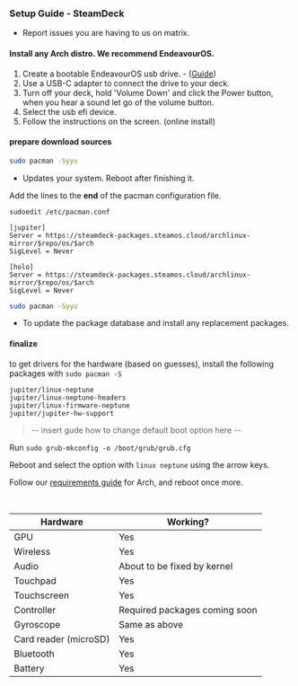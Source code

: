 <h3>Setup Guide - SteamDeck</h3>

- Report issues you are having to us on matrix.

#### Install any Arch distro. We recommend EndeavourOS.

1. Create a bootable EndeavourOS usb drive. - ([Guide](https://discovery.endeavouros.com/installation/create-install-media-usb-key/2021/03/))
2. Use a USB-C adapter to connect the drive to your deck.
3. Turn off your deck, hold 'Volume Down' and click the Power button, when you hear a sound let go of the volume button.
4. Select the usb efi device.
5. Follow the instructions on the screen. (online install)

#### prepare download sources

```sh
sudo pacman -Syyu
```
- Updates your system. Reboot after finishing it.

Add the lines to the __end__ of the pacman configuration file.

`sudoedit /etc/pacman.conf`

```
[jupiter]
Server = https://steamdeck-packages.steamos.cloud/archlinux-mirror/$repo/os/$arch
SigLevel = Never

[holo]
Server = https://steamdeck-packages.steamos.cloud/archlinux-mirror/$repo/os/$arch
SigLevel = Never
```

```sh
sudo pacman -Syyu
```
- To update the package database and install any replacement packages.

#### finalize

to get drivers for the hardware (based on guesses), install the following packages with `sudo pacman -S`

    jupiter/linux-neptune
    jupiter/linux-neptune-headers
    jupiter/linux-firmware-neptune
    jupiter/jupiter-hw-support

> -- insert gude how to change default boot option here --

Run `sudo grub-mkconfig -o /boot/grub/grub.cfg`

Reboot and select the option with `linux neptune` using the arrow keys.

Follow our [requirements guide](arch.md) for Arch, and reboot once more.

<br>

| Hardware | Working?
|---|---|
| GPU | Yes
| Wireless | Yes
| Audio | About to be fixed by kernel
| Touchpad | Yes
| Touchscreen | Yes
| Controller | Required packages coming soon
| Gyroscope | Same as above
| Card reader (microSD) | Yes
| Bluetooth | Yes
| Battery | Yes

